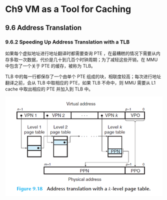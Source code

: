 # Ch9 VM as a Tool for Caching

## 9.6 Address Translation

### 9.6.2 Speeding Up Address Translation with a TLB

如果每个虚拟地址进行地址翻译时都需要查询 PTE ，在最糟糕的情况下需要从内存多取一次数据，代价是几十到几百个时钟周期；为了减轻这些开销，在 MMU 中包含了一个关于 PTE 的缓存，被称为 TLB。

TLB 中的每一行都保存了一个由单个 PTE 组成的块，相联度较高；每次进行地址翻译之前，会从 TLB 中取相应的 PTE，如果 TLB 不命中，则 MMU 需要从 L1 cache 中取出相应的 PTE 并加入到 TLB 中。

![image-20220918000018848](assets/image-20220918000018848.png)
